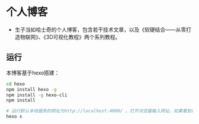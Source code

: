 # 个人博客
- 生子当如哈士奇的个人博客，包含若干技术文章，以及《软硬结合——从零打造物联网》、《3D可视化教程》两个系列教程。

## 运行
本博客基于hexo搭建：

```bash
cd hexo
npm install hexo -g
npm install -g hexo-cli
npm install

# 运行默认本地服务的网址为http://localhost:4000/ ，打开浏览器输入网址，如果看到博客首页，则成功。
hexo s
```
